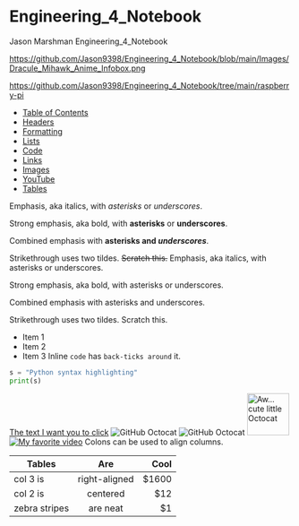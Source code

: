 # Engineering_4_Notebook
Jason Marshman Engineering_4_Notebook

https://github.com/Jason9398/Engineering_4_Notebook/blob/main/Images/Dracule_Mihawk_Anime_Infobox.png

https://github.com/Jason9398/Engineering_4_Notebook/tree/main/raspberry-pi
* [Table of Contents](#table-of-contents)
* [Headers](#Headers)
* [Formatting](#Formatting)
* [Lists](#Lists)
* [Code](#Code)
* [Links](#Links)
* [Images](#Images)
* [YouTube](#YouTube)
* [Tables](#Tables)

Emphasis, aka italics, with *asterisks* or _underscores_.

Strong emphasis, aka bold, with **asterisks** or __underscores__.

Combined emphasis with **asterisks and _underscores_**.

Strikethrough uses two tildes. ~~Scratch this.~~
Emphasis, aka italics, with asterisks or underscores.

Strong emphasis, aka bold, with asterisks or underscores.

Combined emphasis with asterisks and underscores.

Strikethrough uses two tildes. Scratch this.
* Item 1
* Item 2
* Item 3
Inline `code` has `back-ticks around` it.
```python
s = "Python syntax highlighting"
print(s)
```
[The text I want you to click](http://www.google.com)
![GitHub Octocat](media/octocat.jpg)
![GitHub Octocat](media/octocat.jpg "Big Octocat")
<img src="media/octocat.jpg" width="75" title="Aw... cute little Octocat">
[![My favorite video](https://img.youtube.com/vi/wZZ7oFKsKzY/0.jpg)](https://www.youtube.com/watch?v=wZZ7oFKsKzY)
Colons can be used to align columns.

| Tables        | Are           | Cool  |
| ------------- |:-------------:| -----:|
| col 3 is      | right-aligned | $1600 |
| col 2 is      | centered      |   $12 |
| zebra stripes | are neat      |    $1 |
